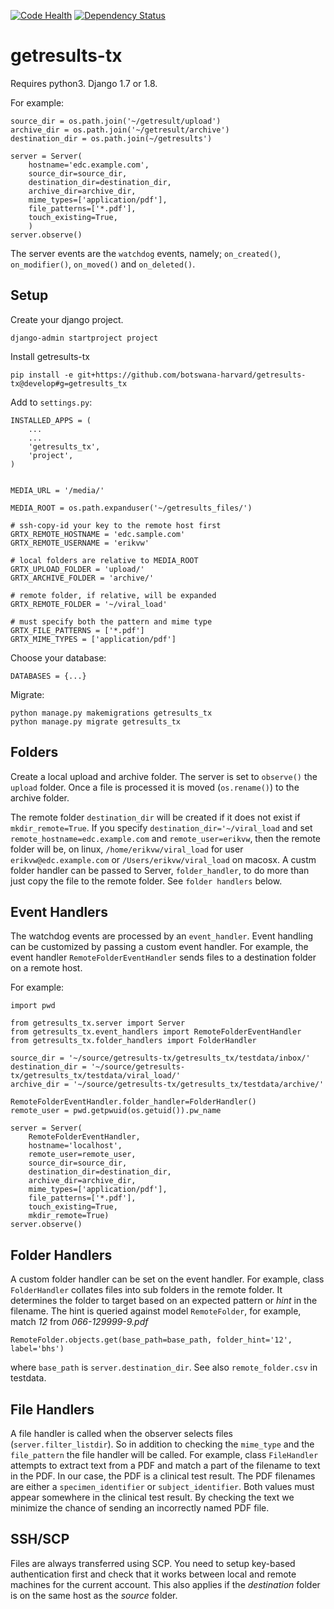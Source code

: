 [![Code Health](https://landscape.io/github/botswana-harvard/getresults-tx/develop/landscape.svg?style=flat)](https://landscape.io/github/botswana-harvard/getresults-tx/develop)
[![Dependency Status](https://www.versioneye.com/user/projects/558a5b6e306662001e00032e/badge.svg?style=flat)](https://www.versioneye.com/user/projects/558a5b6e306662001e00032e)

# getresults-tx

Requires python3. Django 1.7 or 1.8.

For example:

    source_dir = os.path.join('~/getresult/upload')
    archive_dir = os.path.join('~/getresult/archive')
    destination_dir = os.path.join(~/getresults')
    
    server = Server(
		hostname='edc.example.com',
        source_dir=source_dir,
        destination_dir=destination_dir,
        archive_dir=archive_dir,
        mime_types=['application/pdf'],
        file_patterns=['*.pdf'],
        touch_existing=True,
        )
    server.observe()

The server events are the `watchdog` events, namely; `on_created()`, `on_modifier()`, `on_moved()` and `on_deleted()`.


Setup
-----

Create your django project.

	django-admin startproject project

Install getresults-tx
	
	pip install -e git+https://github.com/botswana-harvard/getresults-tx@develop#g=getresults_tx

Add to `settings.py`:

	INSTALLED_APPS = (
	    ...
	    ...
	    'getresults_tx',
	    'project',
	)


	MEDIA_URL = '/media/'

	MEDIA_ROOT = os.path.expanduser('~/getresults_files/')

	# ssh-copy-id your key to the remote host first
	GRTX_REMOTE_HOSTNAME = 'edc.sample.com'
	GRTX_REMOTE_USERNAME = 'erikvw'

	# local folders are relative to MEDIA_ROOT
	GRTX_UPLOAD_FOLDER = 'upload/'
	GRTX_ARCHIVE_FOLDER = 'archive/'

	# remote folder, if relative, will be expanded 
	GRTX_REMOTE_FOLDER = '~/viral_load'

	# must specify both the pattern and mime type
	GRTX_FILE_PATTERNS = ['*.pdf']
	GRTX_MIME_TYPES = ['application/pdf']

Choose your database:

	DATABASES = {...}

Migrate:
	
	python manage.py makemigrations getresults_tx
	python manage.py migrate getresults_tx
	

Folders
-------

Create a local upload and archive folder. The server is set to `observe()` the `upload` folder. Once a file is
processed it is moved (`os.rename()`) to the archive folder.

The remote folder `destination_dir` will be created if it does not exist if `mkdir_remote=True`. If you specify 
`destination_dir='~/viral_load` and set `remote_hostname=edc.example.com` and `remote_user=erikvw`, then 
the remote folder will be, on linux, `/home/erikvw/viral_load` for user `erikvw@edc.example.com` or 
`/Users/erikvw/viral_load` on macosx. A custm folder handler can be passed to Server, `folder_handler`, to do more than
just copy the file to the remote folder. See `folder handlers` below. 


Event Handlers
--------------

The watchdog events are processed by an `event_handler`. Event handling can be customized by passing a custom
event handler. For example, the event handler `RemoteFolderEventHandler` sends files to a destination folder
on a remote host. 

For example:

    import pwd
    
    from getresults_tx.server import Server
    from getresults_tx.event_handlers import RemoteFolderEventHandler
    from getresults_tx.folder_handlers import FolderHandler
    
    source_dir = '~/source/getresults-tx/getresults_tx/testdata/inbox/'
    destination_dir = '~/source/getresults-tx/getresults_tx/testdata/viral_load/'
    archive_dir = '~/source/getresults-tx/getresults_tx/testdata/archive/'
    
    RemoteFolderEventHandler.folder_handler=FolderHandler()
    remote_user = pwd.getpwuid(os.getuid()).pw_name
    
    server = Server(
        RemoteFolderEventHandler,
        hostname='localhost',
        remote_user=remote_user,
        source_dir=source_dir,
        destination_dir=destination_dir,
        archive_dir=archive_dir,
        mime_types=['application/pdf'],
        file_patterns=['*.pdf'],
        touch_existing=True,
        mkdir_remote=True)
    server.observe()

Folder Handlers
---------------
A custom folder handler can be set on the event handler. For example, class `FolderHandler` collates files into 
sub folders in the remote folder. It determines the folder to target based on an expected pattern or _hint_ in
the filename. The hint is queried against model `RemoteFolder`, for example, match *12* from  *066-129999-9.pdf*

	RemoteFolder.objects.get(base_path=base_path, folder_hint='12', label='bhs') 
	
where `base_path` is `server.destination_dir`. See also `remote_folder.csv` in testdata.
     

File Handlers
-------------
A file handler is called when the observer selects files (`server.filter_listdir`). So in addition to checking
the `mime_type` and the `file_pattern` the file handler will be called. For example, class `FileHandler` 
attempts to extract text from a PDF and match a part of the filename to text in the PDF. In our case, the PDF
is a clinical test result. The PDF filenames are either a `specimen_identifier` or `subject_identifier`. Both
values must appear somewhere in the clinical test result. By checking the text we minimize the chance of
sending an incorrectly named PDF file.
    
SSH/SCP
-------

Files are always transferred using SCP. You need to setup key-based authentication first and check that it works between local and remote machines for the current account. This also applies if the _destination_ folder is on the same host as the _source_ folder.
